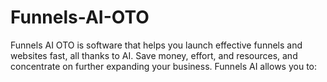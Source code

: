 # Funnels-AI-OTO
Funnels AI OTO is software that helps you launch effective funnels and websites fast, all thanks to AI. Save money, effort, and resources, and concentrate on further expanding your business. Funnels AI allows you to:
